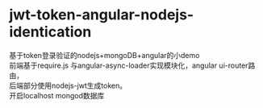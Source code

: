 # jwt-token-angular-nodejs-identication
基于token登录验证的nodejs+mongoDB+angular的小demo
<br/>前端基于require.js 与angular-async-loader实现模块化，angular ui-router路由，<br/>后端部分使用nodejs-jwt生成token。<br>开启localhost mongod数据库
